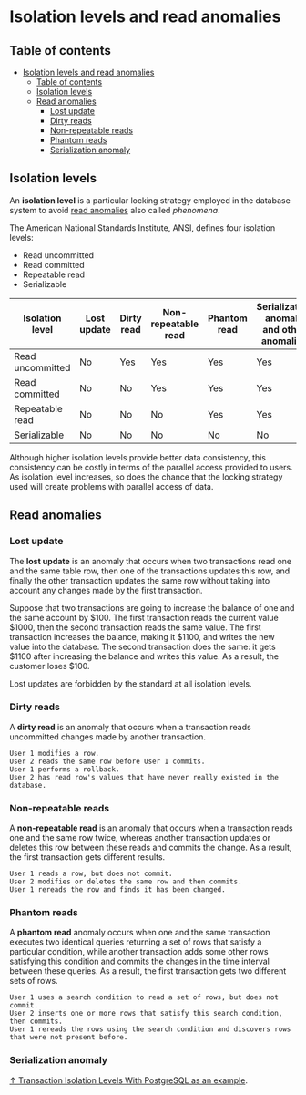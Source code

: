 # Isolation levels and read anomalies

## Table of contents

- [Isolation levels and read anomalies](#isolation-levels-and-read-anomalies)
  - [Table of contents](#table-of-contents)
  - [Isolation levels](#isolation-levels)
  - [Read anomalies](#read-anomalies)
    - [Lost update](#lost-update)
    - [Dirty reads](#dirty-reads)
    - [Non-repeatable reads](#non-repeatable-reads)
    - [Phantom reads](#phantom-reads)
    - [Serialization anomaly](#serialization-anomaly)

## Isolation levels

An **isolation level** is a particular locking strategy employed in the database system to avoid [read anomalies](#read-anomalies) also called _phenomena_.

The American National Standards Institute, ANSI, defines four isolation levels:

- Read uncommitted
- Read committed
- Repeatable read
- Serializable

| Isolation level  | Lost update | Dirty read | Non-repeatable read | Phantom read | Serialization anomaly and other anomalies |
| ---------------- | ----------- | ---------- | ------------------- | ------------ | ----------------------------------------- |
| Read uncommitted | No          | Yes        | Yes                 | Yes          | Yes                                       |
| Read committed   | No          | No         | Yes                 | Yes          | Yes                                       |
| Repeatable read  | No          | No         | No                  | Yes          | Yes                                       |
| Serializable     | No          | No         | No                  | No           | No                                        |

Although higher isolation levels provide better data consistency, this consistency can be costly in terms of the parallel access provided to users. As isolation level increases, so does the chance that the locking strategy used will create problems with parallel access of data.

## Read anomalies

### Lost update

The **lost update** is an anomaly that occurs when two transactions read one and the same table row, then one of the transactions updates this row, and finally the other transaction updates the same row without taking into account any changes made by the first transaction.

Suppose that two transactions are going to increase the balance of one and the same account by $100. The first transaction reads the current value $1000, then the second transaction reads the same value. The first transaction increases the balance, making it $1100, and writes the new value into the database. The second transaction does the same: it gets $1100 after increasing the balance and writes this value. As a result, the customer loses $100.

Lost updates are forbidden by the standard at all isolation levels.

### Dirty reads

A **dirty read** is an anomaly that occurs when a transaction reads uncommitted changes made by another transaction.

```text
User 1 modifies a row.
User 2 reads the same row before User 1 commits.
User 1 performs a rollback.
User 2 has read row's values that have never really existed in the database.
```

### Non-repeatable reads

A **non-repeatable read** is an anomaly that occurs when a transaction reads one and the same row twice, whereas another transaction updates or deletes this row between these reads and commits the change. As a result, the first transaction gets different results.

```text
User 1 reads a row, but does not commit.
User 2 modifies or deletes the same row and then commits.
User 1 rereads the row and finds it has been changed.
```

### Phantom reads

A **phantom read** anomaly occurs when one and the same transaction executes two identical queries returning a set of rows that satisfy a particular condition, while another transaction adds some other rows satisfying this condition and commits the changes in the time interval between these queries. As a result, the first transaction gets two different sets of rows.

```text
User 1 uses a search condition to read a set of rows, but does not commit.
User 2 inserts one or more rows that satisfy this search condition, then commits.
User 1 rereads the rows using the search condition and discovers rows that were not present before.
```

### Serialization anomaly

[↑ Transaction Isolation Levels With PostgreSQL as an example](https://mkdev.me/posts/transaction-isolation-levels-with-postgresql-as-an-example).

